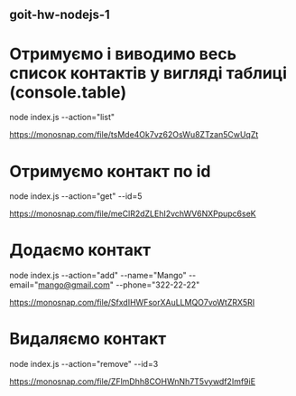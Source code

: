 ## goit-hw-nodejs-1

# Отримуємо і виводимо весь список контактів у вигляді таблиці (console.table)
node index.js --action="list"

https://monosnap.com/file/tsMde4Ok7vz62OsWu8ZTzan5CwUqZt

# Отримуємо контакт по id
node index.js --action="get" --id=5

https://monosnap.com/file/meClR2dZLEhI2vchWV6NXPpupc6seK

# Додаємо контакт
node index.js --action="add" --name="Mango" --email="mango@gmail.com" --phone="322-22-22"

https://monosnap.com/file/SfxdIHWFsorXAuLLMQO7voWtZRX5RI

# Видаляємо контакт
node index.js --action="remove" --id=3

https://monosnap.com/file/ZFlmDhh8COHWnNh7T5vywdf2Imf9iE
